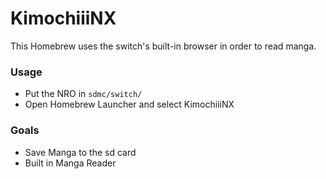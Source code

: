 # KimochiiiNX
This Homebrew uses the switch's built-in browser in order to read manga.


### Usage 
* Put the NRO in `sdmc/switch/`
* Open Homebrew Launcher and select KimochiiiNX



### Goals
* Save Manga to the sd card 
* Built in Manga Reader 

